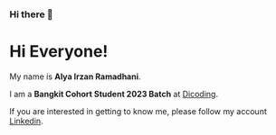 ### Hi there 👋

<!--
**alyairzanr/alyairzanr** is a ✨ _special_ ✨ repository because its `README.md` (this file) appears on your GitHub profile.

Here are some ideas to get you started:

- 🔭 I’m currently working on ...
- 🌱 I’m currently learning ...
- 👯 I’m looking to collaborate on ...
- 🤔 I’m looking for help with ...
- 💬 Ask me about ...
- 📫 How to reach me: ...
- 😄 Pronouns: ...
- ⚡ Fun fact: ...
-->


# Hi Everyone! 

My name is **Alya Irzan Ramadhani**.

I am a **Bangkit Cohort Student 2023 Batch** at [Dicoding](https://www.dicoding.com/).

If you are interested in getting to know me, please follow my account [Linkedin](https://www.linkedin.com/in/alya-irzan-ramadhani/).
